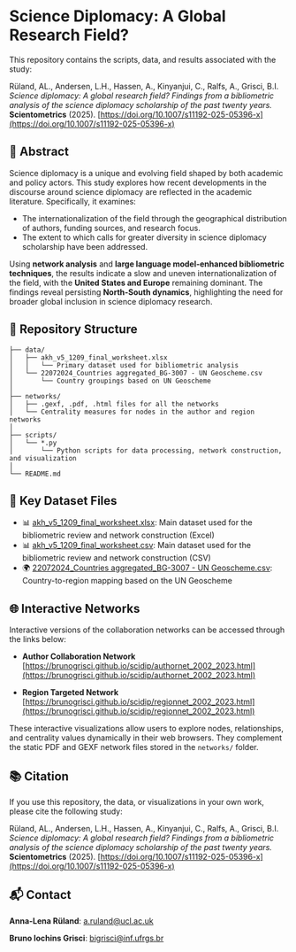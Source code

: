 # Science Diplomacy: A Global Research Field?

This repository contains the scripts, data, and results associated with the study:

Rüland, AL., Andersen, L.H., Hassen, A., Kinyanjui, C., Ralfs, A., Grisci, B.I. _Science diplomacy: A global research field? Findings from a bibliometric analysis of the science diplomacy scholarship of the past twenty years._ **Scientometrics** (2025). [https://doi.org/10.1007/s11192-025-05396-x](https://doi.org/10.1007/s11192-025-05396-x)

## 🧾 Abstract

Science diplomacy is a unique and evolving field shaped by both academic and policy actors. This study explores how recent developments in the discourse around science diplomacy are reflected in the academic literature. Specifically, it examines:

- The internationalization of the field through the geographical distribution of authors, funding sources, and research focus.
- The extent to which calls for greater diversity in science diplomacy scholarship have been addressed.

Using **network analysis** and **large language model-enhanced bibliometric techniques**, the results indicate a slow and uneven internationalization of the field, with the **United States and Europe** remaining dominant. The findings reveal persisting **North-South dynamics**, highlighting the need for broader global inclusion in science diplomacy research.

## 📁 Repository Structure

```text
├── data/
│   ├── akh_v5_1209_final_worksheet.xlsx
│   │   └── Primary dataset used for bibliometric analysis
│   └── 22072024_Countries aggregated_BG-3007 - UN Geoscheme.csv
│       └── Country groupings based on UN Geoscheme
│
├── networks/
│   ├── .gexf, .pdf, .html files for all the networks
│   └── Centrality measures for nodes in the author and region networks
│
├── scripts/
│   └── *.py
│       └── Python scripts for data processing, network construction, and visualization
│
└── README.md
```
## 📄 Key Dataset Files

- 📊 [akh_v5_1209_final_worksheet.xlsx](./akh_v5_1209_final_worksheet.xlsx): Main dataset used for the bibliometric review and network construction (Excel)
- 📊 [akh_v5_1209_final_worksheet.csv](./akh_v5_1209_final_worksheet.csv): Main dataset used for the bibliometric review and network construction (CSV)
- 🌍 [22072024_Countries aggregated_BG-3007 - UN Geoscheme.csv](<./22072024_Countries aggregated_BG-3007 - UN Geoscheme.csv>): Country-to-region mapping based on the UN Geoscheme

## 🌐 Interactive Networks

Interactive versions of the collaboration networks can be accessed through the links below:

- **Author Collaboration Network**  
  [https://brunogrisci.github.io/scidip/authornet_2002_2023.html](https://brunogrisci.github.io/scidip/authornet_2002_2023.html)

- **Region Targeted Network**  
  [https://brunogrisci.github.io/scidip/regionnet_2002_2023.html](https://brunogrisci.github.io/scidip/regionnet_2002_2023.html)

These interactive visualizations allow users to explore nodes, relationships, and centrality values dynamically in their web browsers. They complement the static PDF and GEXF network files stored in the `networks/` folder.

## 📚 Citation

If you use this repository, the data, or visualizations in your own work, please cite the following study:

Rüland, AL., Andersen, L.H., Hassen, A., Kinyanjui, C., Ralfs, A., Grisci, B.I. _Science diplomacy: A global research field? Findings from a bibliometric analysis of the science diplomacy scholarship of the past twenty years._ **Scientometrics** (2025). [https://doi.org/10.1007/s11192-025-05396-x](https://doi.org/10.1007/s11192-025-05396-x)


## 📬 Contact

**Anna-Lena Rüland**: a.ruland@ucl.ac.uk

**Bruno Iochins Grisci**: bigrisci@inf.ufrgs.br